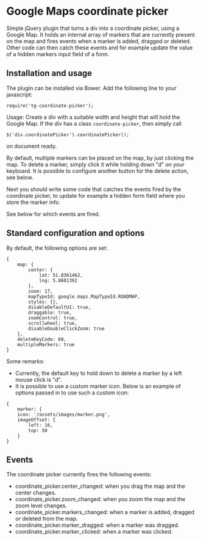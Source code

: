 # Google Maps coordinate picker # 

Simple jQuery plugin that turns a div into a coordinate picker, using a Google
Map. It holds an internal array of markers that are currently present on the map and fires events when a marker is added, dragged or deleted. Other code can then catch these events and for example update the value of a hidden markers input field of a form.

## Installation and usage ##
The plugin can be installed via Bower. Add the following line to your javascript:
```
require('tg-coordinate-picker');
```

Usage:
Create a div with a suitable width and height that will hold the Google Map. If the div has a class `coordinate-picker`, then simply call

```
$('div.coordinatePicker').coordinatePicker();
```

on document ready. 

By default, multiple markers can be placed on the map, by just clicking the map. To delete a marker, simply click it while holding down "d" on your keyboard. It is possible to configure another button for the delete action, see below.

Next you should write some code that catches the events fired by the coordinate picker, to update for example a hidden form field where you store the marker info.

See below for which events are fired.

## Standard configuration and options ##
By default, the following options are set:

```
{
    map: {
        center: {
            lat: 51.8361462,
            lng: 5.8601392
        },
        zoom: 17,
        mapTypeId: google.maps.MapTypeId.ROADMAP,
        styles: {},
        disableDefaultUI: true,
        draggable: true,
        zoomControl: true,
        scrollwheel: true,
        disableDoubleClickZoom: true
    },
    deleteKeyCode: 68,
    multipleMarkers: true
}
```
Some remarks:
+ Currently, the default key to hold down to delete a marker by a left mouse click is "d".
+ It is possible to use a custom marker icon. Below is an example of options passed in to use such a custom icon:

```
{
    marker: {
    icon: '/assets/images/marker.png',
    imageOffset: {
        left: 16,
        top: 50
    }
}
```

## Events ##
The coordinate picker currently fires the following events:
+ coordinate_picker.center_changed: when you drag the map and the center changes.
+ coordinate_picker.zoom_changed: when you zoom the map and the zoom level changes.
+ coordinate_picker.markers_changed: when a marker is added, dragged or deleted from the map.
+ coordinate_picker.marker_dragged: when a marker was dragged.
+ coordinate_picker.marker_clicked: when a marker was clicked.


